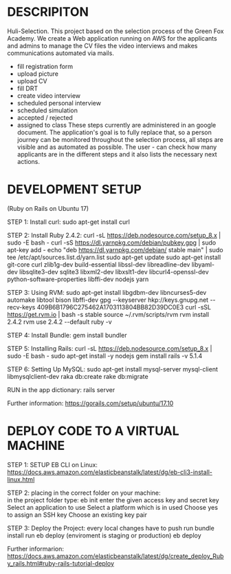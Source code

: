 # DESCRIPITON


Huli-Selection.
This project based on the selection process of the Green Fox Academy. We create a Web application running on AWS for the applicants and admins to manage the CV files the video interviews and makes communications automated via mails.

- fill registration form
- upload picture
- upload CV
- fill DRT
- create video interview
- scheduled personal interview
- scheduled simulation
- accepted / rejected
- assigned to class These steps currently are administered in an google document. The application's goal is to fully replace that, so a person journey can be monitored throughout the selection process, all steps are visible and as automated as possible. The user - can check how many applicants are in the different steps and it also lists the necessary next actions.

# DEVELOPMENT SETUP
(Ruby on Rails on Ubuntu 17)


STEP 1: Install curl:
sudo apt-get install curl


STEP 2: Install Ruby 2.4.2:
curl -sL https://deb.nodesource.com/setup_8.x | sudo -E bash -
curl -sS https://dl.yarnpkg.com/debian/pubkey.gpg | sudo apt-key add -
echo "deb https://dl.yarnpkg.com/debian/ stable main" | sudo tee /etc/apt/sources.list.d/yarn.list
sudo apt-get update
sudo apt-get install git-core curl zlib1g-dev build-essential libssl-dev libreadline-dev libyaml-dev libsqlite3-dev sqlite3 libxml2-dev libxslt1-dev libcurl4-openssl-dev python-software-properties libffi-dev nodejs yarn


STEP 3: Using RVM:
sudo apt-get install libgdbm-dev libncurses5-dev automake libtool bison libffi-dev
gpg --keyserver hkp://keys.gnupg.net --recv-keys 409B6B1796C275462A1703113804BB82D39DC0E3
curl -sSL https://get.rvm.io | bash -s stable
source ~/.rvm/scripts/rvm
rvm install 2.4.2
rvm use 2.4.2 --default
ruby -v


STEP 4: Install Bundle:
gem install bundler


STEP 5: Installing Rails:
curl -sL https://deb.nodesource.com/setup_8.x | sudo -E bash -
sudo apt-get install -y nodejs
gem install rails -v 5.1.4


STEP 6: Setting Up MySQL:
sudo apt-get install mysql-server mysql-client libmysqlclient-dev
raka db:create
rake db:migrate

RUN in the app dictionary:
rails server

Further information:
https://gorails.com/setup/ubuntu/17.10


# DEPLOY CODE TO A VIRTUAL MACHINE

STEP 1: SETUP EB CLI on Linux: https://docs.aws.amazon.com/elasticbeanstalk/latest/dg/eb-cli3-install-linux.html

STEP 2: placing in the correct folder on your machine:	
	in the project folder type: eb init
	enter the given access key and secret key
	Select an application to use
	Select a platform which is in used
	Choose yes to assign an SSH key
	Choose an existing key pair

STEP 3: Deploy the Project:
	every local changes have to push
	run bundle install
	run eb deploy <enviroment> (enviroment is staging or production)
	eb deploy

Further informarion:
https://docs.aws.amazon.com/elasticbeanstalk/latest/dg/create_deploy_Ruby_rails.html#ruby-rails-tutorial-deploy

